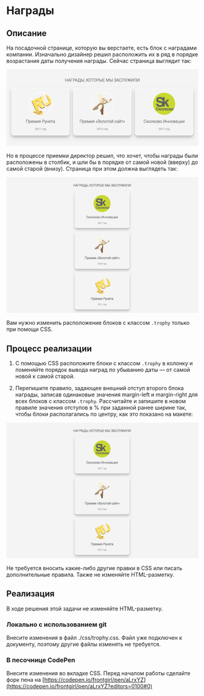 ﻿# Награды

## Описание
На посадочной странице, которую вы верстаете, есть блок с наградами компании. Изначально дизайнер решил расположить их в ряд в порядке возрастания даты получения награды.
Сейчас страница выглядит так:

![Old layout](../../sources/rubber-trophy-old.jpg)

Но в процессе приемки директор решил, что хочет, чтобы награды были расположены в столбик, и шли бы в порядке от самой новой (вверху) до самой старой (внизу).
Cтраница при этом должна выглядеть так:

![Targret layout](../../sources/rubber-trophy-target.jpg)

Вам нужно изменить расположение блоков с классом `.trophy` только при помощи CSS.

## Процесс реализации

1. С помощью CSS расположите блоки с классом `.trophy` в колонку и поменяйте порядок вывода наград по убыванию даты &mdash; от самой новой к самой старой.

2. Перепишите правило, задающее внешний отступ второго блока награды, записав одинаковые значения margin-left и margin-right для всех блоков с классом `.trophy`.
Рассчитайте и запишите в новом правиле значения отступов в % при заданной ранее ширине так, чтобы блоки располагались по центру, как это показано на макете:

![Targret layout](../../sources/rubber-trophy-target.jpg)

Не требуется вносить какие-либо другие правки в CSS или писать дополнительные правила. Также не изменяйте HTML-разметку.

## Реализация

В ходе решения этой задачи не изменяйте HTML-разметку.

### Локально с использованием git

Внесите изменения в файл ./css/trophy.css. Файл уже подключен к документу, поэтому другие файлы изменять не требуется.

### В песочнице CodePen

Внесите изменения во вкладке CSS. Перед началом работы сделайте форк пена на [https://codepen.io/frontgirl/pen/aLrxYZ](https://codepen.io/frontgirl/pen/aLrxYZ?editors=0100#0)
